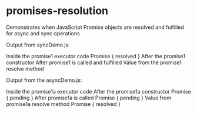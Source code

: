 # promises-resolution
Demonstrates when JavaScript Promise objects are resolved and fulfilled for async and sync operations

Output from syncDemo.js:

Inside the promise1 executor code 
Promise { resolved } 
After the promise1 constructor 
After promise1 is called and fulfilled 
Value from the promise1 resolve method 


Output from the asyncDemo.js:

Inside the promise1a executor code 
After the promise1a constructor 
Promise { pending } 
After promise1a is called 
Promise { pending } 
Value from promise1a resolve method 
Promise { resolved }
